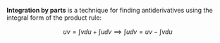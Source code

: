 **Integration by parts** is a technique for finding antiderivatives using the integral form of the product rule:

$$
uv = \int v \dd{u} + \int u \dd{v} \implies \int u \dd{v} = uv - \int v \dd{u}
$$